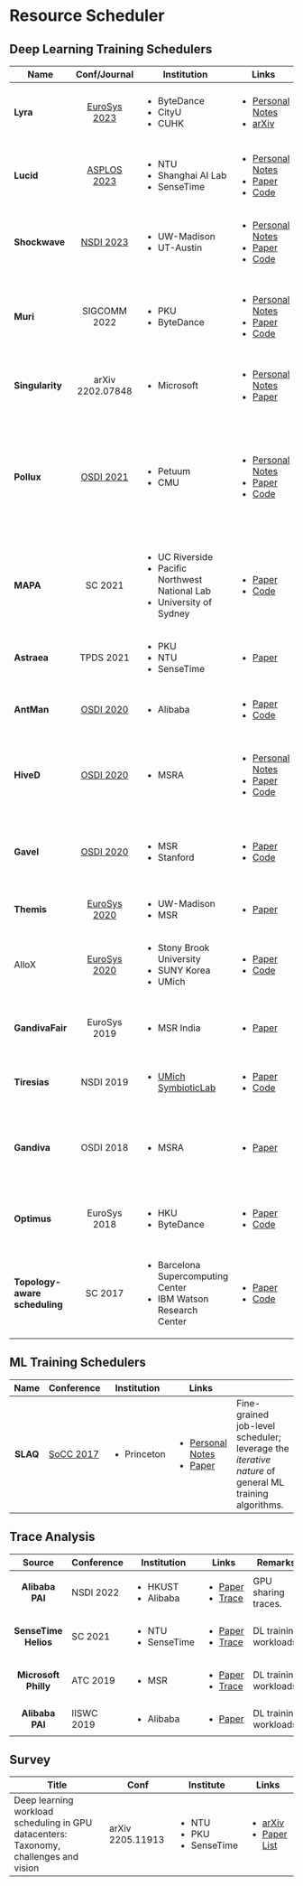 # Resource Scheduler

## Deep Learning Training Schedulers

| Name                          |                          Conf/Journal                          | Institution                                                                                        | Links                                                                                                                                                                                                                                                                                                                                             | Remarks                                                                                                                                       |
| ----------------------------- | :------------------------------------------------------------: | -------------------------------------------------------------------------------------------------- | ------------------------------------------------------------------------------------------------------------------------------------------------------------------------------------------------------------------------------------------------------------------------------------------------------------------------------------------------- | --------------------------------------------------------------------------------------------------------------------------------------------- |
| **Lyra**                      | [EuroSys 2023](../../reading-notes/conference/eurosys-2023.md) | <ul><li>ByteDance</li><li>CityU</li><li>CUHK</li></ul>                                             | <ul><li><a href="../../reading-notes/miscellaneous/arxiv/2022/aryl-an-elastic-cluster-scheduler-for-deep-learning.md">Personal Notes</a></li><li><a href="https://arxiv.org/abs/2202.07896">arXiv</a></li></ul>                                                                                                                                   | Loan idle inference GPU servers for elastic training jobs.                                                                                    |
| **Lucid**                     |   [ASPLOS 2023](../../reading-notes/conference/asplos-2023/)   | <ul><li>NTU</li><li>Shanghai AI Lab</li><li>SenseTime</li></ul>                                    | <ul><li><a href="../../reading-notes/conference/asplos-2023/lucid-a-non-intrusive-scalable-and-interpretable-scheduler-for-deep-learning-training-jobs.md">Personal Notes</a></li><li><a href="https://dl.acm.org/doi/10.1145/3575693.3575705">Paper</a></li><li><a href="https://github.com/S-Lab-System-Group/Lucid">Code</a></li></ul>         | Interpretability.                                                                                                                             |
| **Shockwave**                 |     [NSDI 2023](../../reading-notes/conference/nsdi-2023/)     | <ul><li>UW-Madison</li><li>UT-Austin</li></ul>                                                     | <ul><li><a href="../../reading-notes/conference/nsdi-2023/shockwave-fair-and-efficient-cluster-scheduling-for-dynamic-adaptation-in-machine-learning.md">Personal Notes</a></li><li><a href="https://www.usenix.org/conference/nsdi23/presentation/zheng">Paper</a></li><li><a href="https://github.com/uw-mad-dash/shockwave">Code</a></li></ul> | Elastic resource requirements; extend market theory.                                                                                          |
| **Muri**                      |                          SIGCOMM 2022                          | <ul><li>PKU</li><li>ByteDance</li></ul>                                                            | <ul><li><a href="../../reading-notes/conference/sigcomm-2022/multi-resource-interleaving-for-deep-learning-training.md">Personal Notes</a></li><li><a href="https://dl.acm.org/doi/10.1145/3544216.3544224">Paper</a></li><li><a href="https://github.com/Rivendile/Muri">Code</a></li></ul>                                                      | Pack jobs along multiple resource types in the time dimension; integrate with PyTorch.                                                        |
| **Singularity**               |                        arXiv 2202.07848                        | <ul><li>Microsoft</li></ul>                                                                        | <ul><li><a href="../../reading-notes/miscellaneous/arxiv/singularity-planet-scale-preemptive-and-elastic-scheduling-of-ai-workloads.md">Personal Notes</a></li><li><a href="https://arxiv.org/abs/2202.07848">Paper</a></li></ul>                                                                                                                 | Live GPU job migration.                                                                                                                       |
| **Pollux**                    |            [OSDI 2021](../../Conference/OSDI-2021/)            | <ul><li>Petuum</li><li>CMU</li></ul>                                                               | <ul><li><a href="../../Conference/OSDI-2021/pollux.md">Personal Notes</a></li><li><a href="https://www.usenix.org/conference/osdi21/presentation/qiao">Paper</a></li><li><a href="https://github.com/petuum/adaptdl">Code</a></li></ul>                                                                                                           | Co-adaptively _allocates resources_ (number of GPUs) and _tunes the hyperparameters_ (batch size and learning rate) for all DL training jobs. |
| **MAPA**                      |                             SC 2021                            | <ul><li>UC Riverside</li><li>Pacific Northwest National Lab</li><li>University of Sydney</li></ul> | <ul><li><a href="https://dl.acm.org/doi/10.1145/3458817.3480853">Paper</a></li><li><a href="https://github.com/socal-ucr/MAPA">Code</a></li></ul>                                                                                                                                                                                                 | Consider multi-GPU accelerator topologies such as _single/double NVLink_.                                                                     |
| **Astraea**                   |                            TPDS 2021                           | <ul><li>PKU</li><li>NTU</li><li>SenseTime</li></ul>                                                | <ul><li><a href="https://ieeexplore.ieee.org/abstract/document/9655467">Paper</a></li></ul>                                                                                                                                                                                                                                                       | Long-term GPU-time fairness.                                                                                                                  |
| **AntMan**                    |            [OSDI 2020](../../Conference/OSDI-2020/)            | <ul><li>Alibaba</li></ul>                                                                          | <ul><li><a href="https://www.usenix.org/conference/osdi20/presentation/xiao">Paper</a></li><li><a href="https://github.com/alibaba/GPU-scheduler-for-deep-learning">Code</a></li></ul>                                                                                                                                                            | Co-locate resource-guarantee and best-effort jobs.                                                                                            |
| **HiveD**                     |            [OSDI 2020](../../Conference/OSDI-2020/)            | <ul><li>MSRA</li></ul>                                                                             | <ul><li><a href="../../Conference/OSDI-2020/hived.md">Personal Notes</a></li><li><a href="https://www.usenix.org/conference/osdi20/presentation/zhao-hanyu">Paper</a></li><li><a href="https://github.com/microsoft/hivedscheduler">Code</a></li></ul>                                                                                            | Virtual private clusters; resource isolation and management for multi-tenant clusters.                                                        |
| **Gavel**                     |            [OSDI 2020](../../Conference/OSDI-2020/)            | <ul><li>MSR</li><li>Stanford</li></ul>                                                             | <ul><li><a href="https://www.usenix.org/conference/osdi20/presentation/narayanan-deepak">Paper</a></li><li><a href="https://github.com/stanford-futuredata/gavel">Code</a></li></ul>                                                                                                                                                              | Consider _performance heterogeneity_ across multiple accelerator types.                                                                       |
| **Themis**                    | [EuroSys 2020](../../reading-notes/conference/eurosys-2020.md) | <ul><li>UW-Madison</li><li>MSR</li></ul>                                                           | <ul><li><a href="https://www.usenix.org/conference/nsdi20/presentation/mahajan">Paper</a></li></ul>                                                                                                                                                                                                                                               | Long-term fairness.                                                                                                                           |
| AlloX                         | [EuroSys 2020](../../reading-notes/conference/eurosys-2020.md) | <ul><li>Stony Brook University</li><li>SUNY Korea</li><li>UMich</li></ul>                          | <ul><li><a href="https://doi.org/10.1145/3342195.3387547">Paper</a></li><li><a href="https://github.com/lenhattan86/allox">Code</a></li></ul>                                                                                                                                                                                                     | _CPU-GPU hybrid_ clusters; min-cost bipartite matching.                                                                                       |
| **GandivaFair**               |                          EuroSys 2019                          | <ul><li>MSR India</li></ul>                                                                        | <ul><li><a href="https://dl.acm.org/doi/10.1145/3342195.3387555">Paper</a></li></ul>                                                                                                                                                                                                                                                              | Achieve efficiency and fairness despite cluster heterogeneity.                                                                                |
| **Tiresias**                  |                            NSDI 2019                           | <ul><li><a href="https://symbioticlab.org/">UMich SymbioticLab</a></li></ul>                       | <ul><li><a href="https://www.usenix.org/conference/nsdi19/presentation/gu">Paper</a></li><li><a href="https://github.com/SymbioticLab/Tiresias">Code</a></li></ul>                                                                                                                                                                                | Relax consolidated placement constraint.                                                                                                      |
| **Gandiva**                   |                            OSDI 2018                           | <ul><li>MSRA</li></ul>                                                                             | <ul><li><a href="https://www.usenix.org/conference/osdi18/presentation/xiao">Paper</a></li></ul>                                                                                                                                                                                                                                                  | Hyper-parameter tuning jobs; job packing; migration; grow-shrink; time-slicing.                                                               |
| **Optimus**                   |                          EuroSys 2018                          | <ul><li>HKU</li><li>ByteDance</li></ul>                                                            | <ul><li><a href="https://dl.acm.org/doi/10.1145/3190508.3190517">Paper</a></li><li><a href="https://github.com/pengyanghua/optimus">Code</a></li></ul>                                                                                                                                                                                            | Minimize JCT based on _online resource-performance models_.                                                                                   |
| **Topology-aware scheduling** |                             SC 2017                            | <ul><li>Barcelona Supercomputing Center</li><li>IBM Watson Research Center</li></ul>               | <ul><li><a href="https://dl.acm.org/doi/10.1145/3126908.3126933">Paper</a></li><li><a href="https://github.com/HiEST/gpu-topo-aware">Code</a></li></ul>                                                                                                                                                                                           | Consider multiple link technologies such as _PCI-e_ and _NVLink_.                                                                             |

## ML Training Schedulers

|   Name   | Conference                                             | Institution                 | Links                                                                                                                                                                                                                                 |                                                                                                      |
| :------: | ------------------------------------------------------ | --------------------------- | ------------------------------------------------------------------------------------------------------------------------------------------------------------------------------------------------------------------------------------- | ---------------------------------------------------------------------------------------------------- |
| **SLAQ** | [SoCC 2017](../../reading-notes/conference/socc-2017/) | <ul><li>Princeton</li></ul> | <ul><li><a href="../../reading-notes/conference/socc-2017/slaq-quality-driven-scheduling-for-distributed-machine-learning.md">Personal Notes</a></li><li><a href="https://dl.acm.org/doi/10.1145/3127479.3127490">Paper</a></li></ul> | Fine-grained job-level scheduler; leverage the _iterative nature_ of general ML training algorithms. |

## Trace Analysis

|        Source        | Conference | Institution                             | Links                                                                                                                                                                                                   | Remarks                |
| :------------------: | ---------- | --------------------------------------- | ------------------------------------------------------------------------------------------------------------------------------------------------------------------------------------------------------- | ---------------------- |
|    **Alibaba PAI**   | NSDI 2022  | <ul><li>HKUST</li><li>Alibaba</li></ul> | <ul><li><a href="https://www.usenix.org/conference/nsdi22/presentation/weng">Paper</a></li><li><a href="https://github.com/alibaba/clusterdata/tree/master/cluster-trace-gpu-v2020">Trace</a></li></ul> | GPU sharing traces.    |
| **SenseTime Helios** | SC 2021    | <ul><li>NTU</li><li>SenseTime</li></ul> | <ul><li><a href="https://dl.acm.org/doi/10.1145/3458817.3476223">Paper</a></li><li><a href="https://github.com/S-Lab-System-Group/HeliosData">Trace</a></li></ul>                                       | DL training workloads. |
| **Microsoft Philly** | ATC 2019   | <ul><li>MSR</li></ul>                   | <ul><li><a href="https://www.usenix.org/conference/atc19/presentation/jeon">Paper</a></li><li><a href="https://github.com/msr-fiddle/philly-traces">Trace</a></li></ul>                                 | DL training workloads. |
|    **Alibaba PAI**   | IISWC 2019 | <ul><li>Alibaba</li></ul>               | <ul><li><a href="https://ieeexplore.ieee.org/document/9042047">Paper</a></li></ul>                                                                                                                      | DL training workloads. |

## Survey

| Title                                                                                 | Conf             | Institute                                           | Links                                                                                                                                                                      |
| ------------------------------------------------------------------------------------- | ---------------- | --------------------------------------------------- | -------------------------------------------------------------------------------------------------------------------------------------------------------------------------- |
| Deep learning workload scheduling in GPU datacenters: Taxonomy, challenges and vision | arXiv 2205.11913 | <ul><li>NTU</li><li>PKU</li><li>SenseTime</li></ul> | <ul><li><a href="https://arxiv.org/abs/2205.11913">arXiv</a></li><li><a href="https://github.com/S-Lab-System-Group/Awesome-DL-Scheduling-Papers">Paper List</a></li></ul> |
